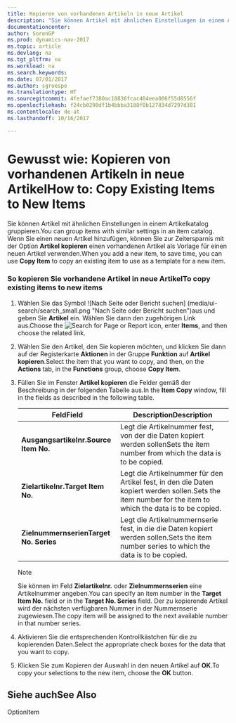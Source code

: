 ```yaml
---
title: Kopieren von vorhandenen Artikeln in neue Artikel
description: "Sie können Artikel mit ähnlichen Einstellungen in einem Artikelkatalog gruppieren. Wenn Sie einen neuen Artikel hinzufügen, können Sie zur Zeitersparnis mit der Option **Artikel kopieren** einen vorhandenen Artikel als Vorlage für einen neuen Artikel verwenden."
documentationcenter: 
author: SorenGP
ms.prod: dynamics-nav-2017
ms.topic: article
ms.devlang: na
ms.tgt_pltfrm: na
ms.workload: na
ms.search.keywords: 
ms.date: 07/01/2017
ms.author: sgroespe
ms.translationtype: HT
ms.sourcegitcommit: 4fefaef7380ac10836fcac404eea006f55d8556f
ms.openlocfilehash: f24cb0290df1b4bbba3188f8b127834d7297d381
ms.contentlocale: de-at
ms.lasthandoff: 10/16/2017

---
```

# <a name="how-to-copy-existing-items-to-new-items"></a><span data-ttu-id="020d5-104">Gewusst wie: Kopieren von vorhandenen Artikeln in neue Artikel</span><span class="sxs-lookup"><span data-stu-id="020d5-104">How to: Copy Existing Items to New Items</span></span>
<span data-ttu-id="020d5-105">Sie können Artikel mit ähnlichen Einstellungen in einem Artikelkatalog gruppieren.</span><span class="sxs-lookup"><span data-stu-id="020d5-105">You can group items with similar settings in an item catalog.</span></span> <span data-ttu-id="020d5-106">Wenn Sie einen neuen Artikel hinzufügen, können Sie zur Zeitersparnis mit der Option **Artikel kopieren** einen vorhandenen Artikel als Vorlage für einen neuen Artikel verwenden.</span><span class="sxs-lookup"><span data-stu-id="020d5-106">When you add a new item, to save time, you can use **Copy Item** to copy an existing item to use as a template for a new item.</span></span>  
  
### <a name="to-copy-existing-items-to-new-items"></a><span data-ttu-id="020d5-107">So kopieren Sie vorhandene Artikel in neue Artikel</span><span class="sxs-lookup"><span data-stu-id="020d5-107">To copy existing items to new items</span></span>  
  
1.  <span data-ttu-id="020d5-108">Wählen Sie das Symbol ![Nach Seite oder Bericht suchen] (media/ui-search/search_small.png "Nach Seite oder Bericht suchen")aus und geben Sie **Artikel** ein. Wählen Sie dann den zugehörigen Link aus.</span><span class="sxs-lookup"><span data-stu-id="020d5-108">Choose the ![Search for Page or Report](media/ui-search/search_small.png "Search for Page or Report icon") icon, enter **Items**, and then choose the related link.</span></span>  
  
2.  <span data-ttu-id="020d5-109">Wählen Sie den Artikel, den Sie kopieren möchten, und klicken Sie dann auf der Registerkarte **Aktionen** in der Gruppe **Funktion** auf **Artikel kopieren**.</span><span class="sxs-lookup"><span data-stu-id="020d5-109">Select the item that you want to copy, and then, on the **Actions** tab, in the **Functions** group, choose **Copy Item**.</span></span>  
  
3.  <span data-ttu-id="020d5-110">Füllen Sie im Fenster **Artikel kopieren** die Felder gemäß der Beschreibung in der folgenden Tabelle aus.</span><span class="sxs-lookup"><span data-stu-id="020d5-110">In the **Item Copy** window, fill in the fields as described in the following table.</span></span>  
  
    |<span data-ttu-id="020d5-111">Feld</span><span class="sxs-lookup"><span data-stu-id="020d5-111">Field</span></span>|<span data-ttu-id="020d5-112">Description</span><span class="sxs-lookup"><span data-stu-id="020d5-112">Description</span></span>|  
    |---------------------------------|---------------------------------------|  
    |<span data-ttu-id="020d5-113">**Ausgangsartikelnr.**</span><span class="sxs-lookup"><span data-stu-id="020d5-113">**Source Item No.**</span></span>|<span data-ttu-id="020d5-114">Legt die Artikelnummer fest, von der die Daten kopiert werden sollen</span><span class="sxs-lookup"><span data-stu-id="020d5-114">Sets the item number from which the data is to be copied.</span></span>|  
    |<span data-ttu-id="020d5-115">**Zielartikelnr.**</span><span class="sxs-lookup"><span data-stu-id="020d5-115">**Target Item No.**</span></span>|<span data-ttu-id="020d5-116">Legt die Artikelnummer für den Artikel fest, in den die Daten kopiert werden sollen.</span><span class="sxs-lookup"><span data-stu-id="020d5-116">Sets the item number for the item to which the data is to be copied.</span></span>|  
    |<span data-ttu-id="020d5-117">**Zielnummernserien**</span><span class="sxs-lookup"><span data-stu-id="020d5-117">**Target No. Series**</span></span>|<span data-ttu-id="020d5-118">Legt die Artikelnummernserie fest, in die die Daten kopiert werden sollen.</span><span class="sxs-lookup"><span data-stu-id="020d5-118">Sets the item number series to which the data is to be copied.</span></span>|  
  
    > [!NOTE]  
    >  <span data-ttu-id="020d5-119">Sie können im Feld **Zielartikelnr.** oder **Zielnummernserien** eine Artikelnummer angeben.</span><span class="sxs-lookup"><span data-stu-id="020d5-119">You can specify an item number in the **Target Item No.** field or in the **Target No. Series** field.</span></span> <span data-ttu-id="020d5-120">Der zu kopierende Artikel wird der nächsten verfügbaren Nummer in der Nummernserie zugewiesen.</span><span class="sxs-lookup"><span data-stu-id="020d5-120">The copy item will be assigned to the next available number in that number series.</span></span>  
  
4.  <span data-ttu-id="020d5-121">Aktivieren Sie die entsprechenden Kontrollkästchen für die zu kopierenden Daten.</span><span class="sxs-lookup"><span data-stu-id="020d5-121">Select the appropriate check boxes for the data that you want to copy.</span></span>  
  
5.  <span data-ttu-id="020d5-122">Klicken Sie zum Kopieren der Auswahl in den neuen Artikel auf **OK**.</span><span class="sxs-lookup"><span data-stu-id="020d5-122">To copy your selections to the new item, choose the **OK** button.</span></span>  
  
## <a name="see-also"></a><span data-ttu-id="020d5-123">Siehe auch</span><span class="sxs-lookup"><span data-stu-id="020d5-123">See Also</span></span>  
 <span data-ttu-id="020d5-124">Option</span><span class="sxs-lookup"><span data-stu-id="020d5-124">Item</span></span>
